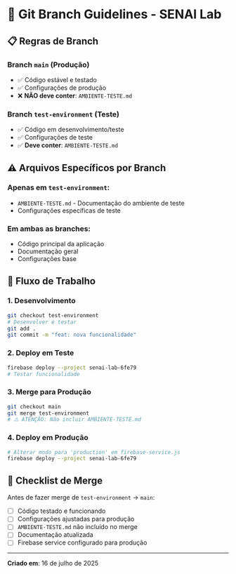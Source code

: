# 🔀 Git Branch Guidelines - SENAI Lab

## 📋 Regras de Branch

### Branch `main` (Produção)
- ✅ Código estável e testado
- ✅ Configurações de produção
- ❌ **NÃO deve conter**: `AMBIENTE-TESTE.md`

### Branch `test-environment` (Teste)  
- ✅ Código em desenvolvimento/teste
- ✅ Configurações de teste
- ✅ **Deve conter**: `AMBIENTE-TESTE.md`

## ⚠️ Arquivos Específicos por Branch

### Apenas em `test-environment`:
- `AMBIENTE-TESTE.md` - Documentação do ambiente de teste
- Configurações específicas de teste

### Em ambas as branches:
- Código principal da aplicação
- Documentação geral
- Configurações base

## 🚀 Fluxo de Trabalho

### 1. Desenvolvimento
```bash
git checkout test-environment
# Desenvolver e testar
git add .
git commit -m "feat: nova funcionalidade"
```

### 2. Deploy em Teste
```bash
firebase deploy --project senai-lab-6fe79
# Testar funcionalidade
```

### 3. Merge para Produção
```bash
git checkout main
git merge test-environment
# ⚠️ ATENÇÃO: Não incluir AMBIENTE-TESTE.md
```

### 4. Deploy em Produção
```bash
# Alterar modo para 'production' em firebase-service.js
firebase deploy --project senai-lab-6fe79
```

## 📝 Checklist de Merge

Antes de fazer merge de `test-environment` → `main`:

- [ ] Código testado e funcionando
- [ ] Configurações ajustadas para produção
- [ ] `AMBIENTE-TESTE.md` não incluído no merge
- [ ] Documentação atualizada
- [ ] Firebase service configurado para produção

---

**Criado em**: 16 de julho de 2025
